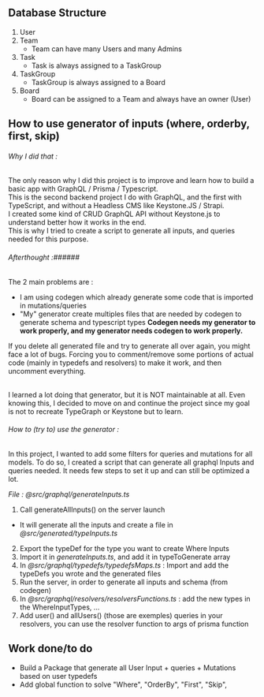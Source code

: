 ## Database Structure

1. User
2. Team
   - Team can have many Users and many Admins
3. Task
   - Task is always assigned to a TaskGroup
4. TaskGroup
   - TaskGroup is always assigned to a Board
5. Board
   - Board can be assigned to a Team and always have an owner (User)

## How to use generator of inputs (where, orderby, first, skip)

###### Why I did that :

The only reason why I did this project is to improve and learn how to build a basic app with GraphQL / Prisma / Typescript.<br />
This is the second backend project I do with GraphQL, and the first with TypeScript, and without a Headless CMS like Keystone.JS / Strapi.<br />
I created some kind of CRUD GraphQL API without Keystone.js to understand better how it works in the end.<br />
This is why I tried to create a script to generate all inputs, and queries needed for this purpose.<br />

###### Afterthought :######

The 2 main problems are :<br />

- I am using codegen which already generate some code that is imported in mutations/queries
- "My" generator create multiples files that are needed by codegen to generate schema and typescript types
  **Codegen needs my generator to work properly, and my generator needs codegen to work properly.**

If you delete all generated file and try to generate all over again, you might face a lot of bugs. Forcing you to comment/remove some portions of actual code (mainly in typedefs and resolvers) to make it work, and then uncomment everything.<br /><br />

I learned a lot doing that generator, but it is NOT maintainable at all. Even knowing this, I decided to move on and continue the project since my goal is not to recreate TypeGraph or Keystone but to learn.<br />

###### How to (try to) use the generator :

In this project, I wanted to add some filters for queries and mutations for all models. To do so, I created a script that can generate all graphql Inputs and queries needed. It needs few steps to set it up and can still be optimized a lot.<br />

_File : @src/graphql/generateInputs.ts_

1. Call generateAllInputs() on the server launch

- It will generate all the inputs and create a file in _@src/generated/typeInputs.ts_

2. Export the typeDef for the type you want to create Where Inputs
3. Import it in _generateInputs.ts_, and add it in typeToGenerate array
4. In _@src/graphql/typedefs/typedefsMaps.ts_ : Import and add the typeDefs you wrote and the generated files
5. Run the server, in order to generate all inputs and schema (from codegen)
6. In _@src/graphql/resolvers/resolversFunctions.ts_ : add the new types in the WhereInputTypes, ...
7. Add user() and allUsers() (those are exemples) queries in your resolvers, you can use the resolver function to args of prisma function

## Work done/to do

- Build a Package that generate all User Input + queries + Mutations based on user typedefs
- Add global function to solve "Where", "OrderBy", "First", "Skip",
